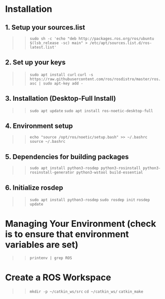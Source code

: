 # Installation

## 1. Setup your sources.list
> > `sudo sh -c 'echo "deb http://packages.ros.org/ros/ubuntu $(lsb_release -sc) main" > /etc/apt/sources.list.d/ros-latest.list'`

## 2. Set up your keys
> > `sudo apt install curl`
> > `curl -s https://raw.githubusercontent.com/ros/rosdistro/master/ros.asc | sudo apt-key add -`

## 3. Installation (Desktop-Full Install)
> > `sudo apt update`
> > `sudo apt install ros-noetic-desktop-full`

## 4. Environment setup
> > `echo "source /opt/ros/noetic/setup.bash" >> ~/.bashrc`
> > `source ~/.bashrc`

## 5. Dependencies for building packages
> > `sudo apt install python3-rosdep python3-rosinstall python3-rosinstall-generator python3-wstool build-essential`

## 6. Initialize rosdep
> > `sudo apt install python3-rosdep`
> > `sudo rosdep init`
> > `rosdep update`

# Managing Your Environment (check is to ensure that environment variables are set)
> > `printenv | grep ROS`

# Create a ROS Workspace
> > `mkdir -p ~/catkin_ws/src`
> > `cd ~/catkin_ws/`
> > `catkin_make`
